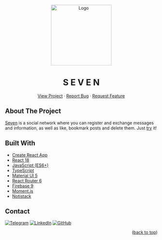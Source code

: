 <div id="top"></div>

<!-- PROJECT LOGO -->
<br />
<div align="center">
  <a href="https://seven-poccu.vercel.app">    
    <img src="https://s9.gifyu.com/images/logo7-512.png" alt="Logo" width="200" height="200">
  </a>
  
  <h1 align="center">S E V E N</h1>

  <p align="center">
    <a href="https://seven-poccu.vercel.app">View Project</a>
    ·
    <a href="https://github.com/poccu/seven/issues">Report Bug</a>
    ·
    <a href="https://github.com/poccu/seven/issues">Request Feature</a>
  </p>
</div>

<!-- ABOUT THE PROJECT -->

## About The Project

[Seven](https://seven-poccu.vercel.app) is a social network where you can register and exchange messages and information, as well as like, bookmark posts and delete them. Just [try](https://seven-poccu.vercel.app) it!

## Built With

- [Create React App](https://create-react-app.dev/)
- [React 18](https://reactjs.org/)
- [JavaScript (ES6+)](https://www.javascript.com/)
- [TypeScript](https://www.typescriptlang.org/)
- [Material UI 5](https://mui.com/)
- [React Router 6](https://reactrouter.com/)
- [Firebase 9](https://firebase.google.com/)
- [Moment.js](https://momentjs.com/)
- [Notistack](https://notistack.com/)

<!-- CONTACT -->

## Contact

[![Telegram][telegram-shield]][telegram-url]
[![LinkedIn][linkedin-shield]][linkedin-url]
[![GitHub][github-shield]][github-url]

<p align="right">(<a href="#top">back to top</a>)</p>

<!-- MARKDOWN LINKS & IMAGES -->

[telegram-shield]: https://img.shields.io/badge/-Telegram-black.svg?style=for-the-badge&logo=telegram&colorB=555
[telegram-url]: https://t.me/mordoboy
[linkedin-shield]: https://img.shields.io/badge/-LinkedIn-black.svg?style=for-the-badge&logo=linkedin&colorB=555
[linkedin-url]: https://www.linkedin.com/in/poccu/
[github-shield]: https://img.shields.io/badge/-GitHub-black.svg?style=for-the-badge&logo=github&colorB=555
[github-url]: https://github.com/Poccu
